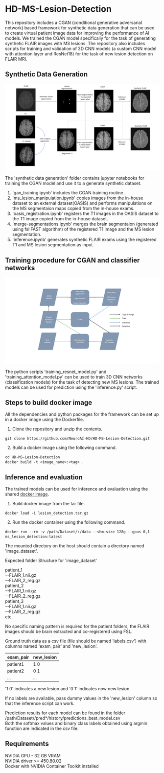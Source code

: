 # HD-MS-Lesion-Detection

This repository includes a CGAN (conditional generative adversarial network) based framework for synthetic data generation that can be used to create virtual patient image data for improving the performance of AI models. 
We trained the CGAN model specifically for the task of generating synthetic FLAIR images with MS lesions. The repository also includes scripts for training and validation of 3D CNN models (a custom CNN model with attention layer and ResNet18) for the task of new lesion detection on FLAIR MRI. 


## Synthetic Data Generation 

![](/figures/synthetic_data_gen_final.png)

The 'synthetic data generation' folder contains jupyter notebooks for training the CGAN model and use it to a generate synthetic dataset.
1. 'gan_training.ipynb' includes the CGAN training routine .
2. 'ms_lesion_manipulation.ipynb' copies images from the in-house dataset to an external dataset(OASIS) and performs manipulations on the MS segmentaion maps copied from the in-house exams.
3. 'oasis_registration.ipynb' registers the T1 images in the OASIS dataset to the T1 image copied from the in-house dataset.
4. 'merge-segmentations.ipynb' merges the brain segmentaion (generated using fsl FAST algorithm) of the registered T1 image and the MS lesion segmentation.
5. 'inference.ipynb' generates synthetic FLAIR exams using the registered T1 and MS lesion segmentation as input.

## Training procedure for CGAN and classifier networks

![](/figures/training_pipeline_final.png)

The python scripts 'training_resnet_model.py' and 'training_attention_model.py' can be used to train 3D CNN networks (classification models) for the task of detecting new MS lesions. The trained models can be used for prediction using the 'inference.py' script. 

## Steps to build docker image

All the dependencies and python packages for the framework can be set up in a docker image using the Dockerfile.

1. Clone the repository and unzip the contents.
```
git clone https://github.com/NeuroAI-HD/HD-MS-Lesion-Detection.git
```

2. Build a docker image using the following command.
```
cd HD-MS-Lesion-Detection
docker build -t <image_name>:<tag> .
```
## Inference and evaluation
The trained models can be used for inference and evaluation using the shared [docker image](https://drive.google.com/file/d/1-SHpLcl6oIAn6v5HwA4Sikvehi9Lxzvz/view?usp=sharing). 

1. Build docker image from the tar file.
```
docker load -i lesion_detection.tar.gz
```
2. Run the docker container using the following command.
```
docker run --rm -v /path/Dataset/:/data --shm-size 128g --gpus 0,1 ms_lesion_detection:latest
```
The mounted directory on the host should contain a directory named 'image_dataset'.

Expected folder Structure for 'image_dataset'

patient_1\
--FLAIR_1.nii.gz\
--FLAIR_2_reg.gz\
patient_2\
--FLAIR_1.nii.gz\
--FLAIR_2_reg.gz\
patient_3\
--FLAIR_1.nii.gz\
--FLAIR_2_reg.gz\
etc.

No specific naming pattern is required for the patient folders, the FLAIR images should be brain extracted and co-registered using FSL. 

Ground truth data as a csv file (file should be named 'labels.csv') with columns named 'exam_pair' and 'new_lesion'.

|exam_pair| new_lesion|
|---------| ----------|
|patient1 | 1 0       |
|patient2 | 0 1       |
|...      | ...       |

'1 0' indicates a new lesion and '0 1' indicates now new lesion.

If no labels are available, pass dummy values in the 'new_lesion' column so that the inference script can work.

Prediction results for each model can be found in the folder /path/Dataset//pred*/history/predictions_best_model.csv \
Both the softmax values and binary class labels obtained using argmin function are indicated in the csv file.

## Requirements
NVIDIA GPU - 32 GB VRAM \
NVIDIA driver >= 450.80.02 \
Docker with NVIDIA Container Toolkit installed 
